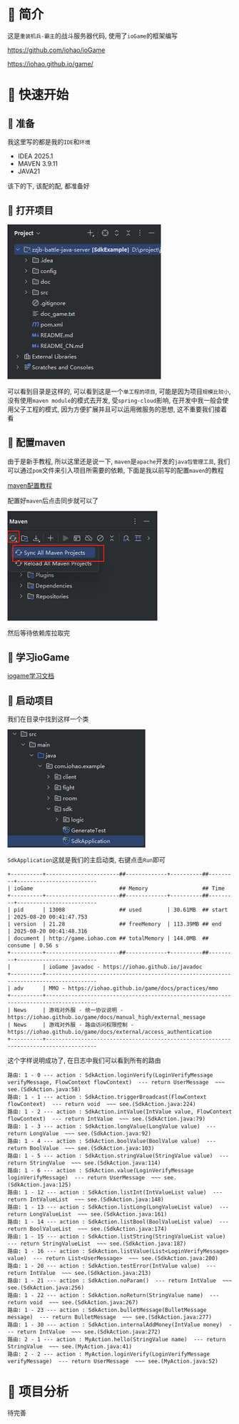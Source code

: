 # 🍎 简介

这是`重装机兵-霸主`的战斗服务器代码, 使用了`ioGame`的框架编写

https://github.com/iohao/ioGame

https://iohao.github.io/game/

# 🍎 快速开始

## 🌲 准备

我这里写的都是我的`IDE`和`环境`

- IDEA 2025.1
- MAVEN 3.9.11
- JAVA21

该下的下, 该配的配, 都准备好

## 🌲 打开项目

![](images/Pasted%20image%2020250819175629.png)

可以看到目录是这样的, 可以看到这是一个`单工程的项目`, 可能是因为项目`规模比较小`, 没有使用`maven module`的模式去开发, 受`spring-cloud`影响, 在开发中我一般会使用父子工程的模式, 因为方便扩展并且可以运用微服务的思想, 这不重要我们接着看

## 🌲 配置maven

由于是新手教程, 所以这里还是说一下, `maven`是`apache`开发的`java包管理工具`, 我们可以通过`pom`文件来引入项目所需要的依赖, 下面是我以前写的配置`maven`的教程

[maven配置教程](../../../4-package-manager/maven/maven.md)

配置好`maven`后点击同步就可以了

![](images/Pasted%20image%2020250819181450.png)

然后等待依赖库拉取完

## 🌲 学习ioGame

[iogame学习文档](../../../1-tecnology/java/iogame/iogame.md)

## 🌲 启动项目

我们在目录中找到这样一个类

![](images/Pasted%20image%2020250820004431.png)

`SdkApplication`这就是我们的主启动类, 右键点击`Run`即可

```shell
+----------+-----------------------##-------------+----------##---------+-------------------------
| ioGame                           ## Memory                 ## Time                            
+----------+-----------------------##-------------+----------##---------+-------------------------
| pid      | 13008                 ## used        | 30.61MB  ## start   | 2025-08-20 00:41:47.753 
| version  | 21.28                 ## freeMemory  | 113.39MB ## end     | 2025-08-20 00:41:48.316 
| document | http://game.iohao.com ## totalMemory | 144.0MB  ## consume | 0.56 s                  
+----------+-----------------------##-------------+----------##---------+-------------------------
|          | ioGame javadoc - https://iohao.github.io/javadoc
+----------+--------------------------------------------------------------------------------------
| adv      | MMO - https://iohao.github.io/game/docs/practices/mmo
+----------+--------------------------------------------------------------------------------------
| News     | 游戏对外服 - 统一协议说明 - https://iohao.github.io/game/docs/manual_high/external_message
| News     | 游戏对外服 - 路由访问权限控制 - https://iohao.github.io/game/docs/external/access_authentication
+----------+--------------------------------------------------------------------------------------
```

这个字样说明成功了, 在日志中我们可以看到所有的路由

```shell
路由: 1 - 0 --- action : SdkAction.loginVerify(LoginVerifyMessage verifyMessage, FlowContext flowContext)  --- return UserMessage  ~~~ see.(SdkAction.java:58)
路由: 1 - 1 --- action : SdkAction.triggerBroadcast(FlowContext flowContext)  --- return void  ~~~ see.(SdkAction.java:224)
路由: 1 - 2 --- action : SdkAction.intValue(IntValue value, FlowContext flowContext)  --- return IntValue  ~~~ see.(SdkAction.java:79)
路由: 1 - 3 --- action : SdkAction.longValue(LongValue value)  --- return LongValue  ~~~ see.(SdkAction.java:92)
路由: 1 - 4 --- action : SdkAction.boolValue(BoolValue value)  --- return BoolValue  ~~~ see.(SdkAction.java:103)
路由: 1 - 5 --- action : SdkAction.stringValue(StringValue value)  --- return StringValue  ~~~ see.(SdkAction.java:114)
路由: 1 - 6 --- action : SdkAction.value(LoginVerifyMessage loginVerifyMessage)  --- return UserMessage  ~~~ see.(SdkAction.java:125)
路由: 1 - 12 --- action : SdkAction.listInt(IntValueList value)  --- return IntValueList  ~~~ see.(SdkAction.java:148)
路由: 1 - 13 --- action : SdkAction.listLong(LongValueList value)  --- return LongValueList  ~~~ see.(SdkAction.java:161)
路由: 1 - 14 --- action : SdkAction.listBool(BoolValueList value)  --- return BoolValueList  ~~~ see.(SdkAction.java:174)
路由: 1 - 15 --- action : SdkAction.listString(StringValueList value)  --- return StringValueList  ~~~ see.(SdkAction.java:187)
路由: 1 - 16 --- action : SdkAction.listValue(List<LoginVerifyMessage> value)  --- return List<UserMessage>  ~~~ see.(SdkAction.java:200)
路由: 1 - 20 --- action : SdkAction.testError(IntValue value)  --- return IntValue  ~~~ see.(SdkAction.java:213)
路由: 1 - 21 --- action : SdkAction.noParam()  --- return IntValue  ~~~ see.(SdkAction.java:256)
路由: 1 - 22 --- action : SdkAction.noReturn(StringValue name)  --- return void  ~~~ see.(SdkAction.java:267)
路由: 1 - 23 --- action : SdkAction.bulletMessage(BulletMessage message)  --- return BulletMessage  ~~~ see.(SdkAction.java:277)
路由: 1 - 30 --- action : SdkAction.internalAddMoney(IntValue money)  --- return IntValue  ~~~ see.(SdkAction.java:272)
路由: 2 - 1 --- action : MyAction.hello(StringValue name)  --- return StringValue  ~~~ see.(MyAction.java:41)
路由: 2 - 2 --- action : MyAction.loginVerify(LoginVerifyMessage verifyMessage)  --- return UserMessage  ~~~ see.(MyAction.java:52)
```



# 🍎 项目分析

待完善



